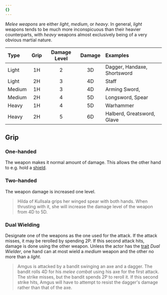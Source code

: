 ```yaml
---
{}
---
```

   
_Melee weapons_ are either _light_, _medium_, or _heavy_. In general, _light_ weapons tends to be much more inconspicuous than their heavier counterparts, with _heavy_ weapons almost exclusively being of a very obvious martial nature.   
   
| Type   | Grip | Damage Level | Damage | Examples                    |   
|:------ |:----:|:------------:|:------:|:--------------------------- |   
| Light  |  1H  |      2       |   3D   | Dagger, Handaxe, Shortsword |   
| Light  |  2H  |      3       |   4D   | Staff                       |   
| Medium |  1H  |      3       |   4D   | Arming Sword,               |   
| Medium |  2H  |      4       |   5D   | Longsword, Spear            |   
| Heavy  |  1H  |      4       |   5D   | Warhammer                   |   
| Heavy  |  2H  |      5       |   6D   | Halberd, Greatsword, Glave  |   
   
## Grip   
   
### One-handed   
The weapon makes it normal amount of damage. This allows the other hand to e.g. hold a [shield](../Arms%20%26%20Armour/Shields.md).   
   
### Two-handed   
The weapon damage is increased one level.   
   
> Hilda of Kullsala grips her winged spear with both hands. When thrusting with it, she will increase the damage level of the weapon from 4D to 5D.    
   
### Dual Wielding   
Designate one of the weapons as the one used for the attack. If the attack misses, it may be rerolled by spending 2P. If this second attack hits, damage is done using the other weapon. Unless the actor has the [trait](../Character%20Options/Traits.md) _Dual Wielder_, one hand can at most wield a _medium_ weapon and the other no more than a _light_.   
   
> Amgus is attacked by a bandit swinging an axe and a dagger. The bandit rolls 4D for his _melee combat_ using his axe for the first attack. The strike misses, but the bandit spends 2P to reroll it. If this second strike hits, Amgus will have to attempt to resist the dagger's damage rather than that of the axe.